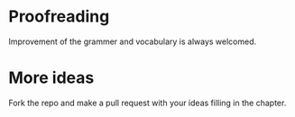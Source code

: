 # Proofreading
Improvement of the grammer and vocabulary is always welcomed.

# More ideas
Fork the repo and make a pull request with your ideas filling in the chapter.
